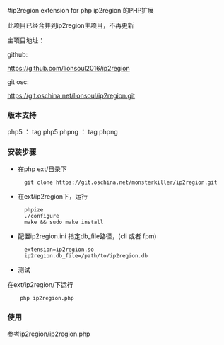 #ip2region extension for php
ip2region 的PHP扩展

此项目已经合并到ip2region主项目，不再更新

主项目地址：

github:

https://github.com/lionsoul2016/ip2region

git osc:

https://git.oschina.net/lionsoul/ip2region.git


### 版本支持
php5 ： tag php5
phpng ： tag phpng


### 安装步骤
* 在php ext/目录下
    
        git clone https://git.oschina.net/monsterkiller/ip2region.git

* 在ext/ip2region下，运行 

        phpize
        ./configure
        make && sudo make install

* 配置ip2region.ini 指定db_file路径，(cli 或者 fpm)
    
        extension=ip2region.so
        ip2region.db_file=/path/to/ip2region.db

* 测试 

在ext/ip2region/下运行
    
        php ip2region.php

### 使用

参考ip2region/ip2region.php
